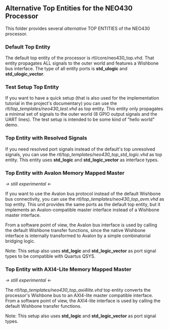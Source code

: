 ## Alternative Top Entities for the NEO430 Processor

This folder provides several *alternative* TOP ENTITIES of the NEO430 processor.


### Default Top Entity

The default top entity of the processor is rtl/core/neo430_top.vhd. That entity propagates ALL signals
to the outer world and features a Wishbone bus interface. The type of all entity ports is
**std_ulogic** and **std_ulogic_vector**.


### Test Setup Top Entity

If you want to have a quick setup (that is also used for the implementation tutorial in the
project's documentary) you can use the *rlt/top_templates/neo430_test.vhd* as top entity. This entity only propagates
a minimal set of signals to the outer world (8 GPIO output signals and the UART lines). The test
setup is intended to be some kind of "hello world" demo.


### Top Entity with Resolved Signals

If you need resolved port signals instead of the default's top unresolved signals, you can use the
*rtl/top_templates/neo430_top_std_logic.vhd* as top entity. This entity uses **std_logic** and
**std_logic_vector** as interface types.


### Top Entity with Avalon Memory Mapped Master

*-> still experimental <-*

If you want to use the Avalon bus protocol instead of the default Wishbone bus connectivity, you
can use the *rtl/top_templates/neo430_top_avm.vhd* as top entity. This unit provides the same ports as the default top
entity, but it implements an Avalon-compatible master interface instead of a Wishbone master interface.

From a software point of view, the Avalon bus interface is used by calling the default Wishbone transfer
functions, since the native Wishbone interface is internally transformed to Avalon by a simple
combinatorial bridging logic.

Note: This setup also uses **std_logic** and **std_logic_vector** as port signal types to be compatible with
Quartus QSYS.


### Top Entity with AXI4-Lite Memory Mapped Master

*-> still experimental <-*

The *rtl/top_templates/neo430_top_axi4lite.vhd* top entity converts the processor's Wishbone bus to an AXI4-lite master compatible
interface. From a software point of view, the AXI4-lite interface is used by calling the default Wishbone
transfer functions.

Note: This setup also uses **std_logic** and **std_logic_vector** as port signal types.
